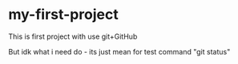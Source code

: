 # my-first-project

This is first project with use git+GitHub

But idk what i need do - its just mean for test command "git status"
